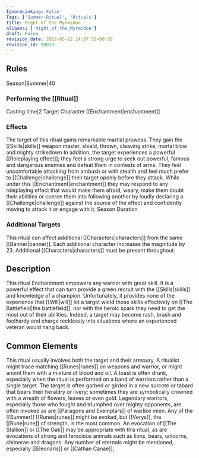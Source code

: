 ```yaml
---
IgnoreLinking: False
Tags: ['Summer-Ritual', 'Rituals']
Title: Might of the Myrmidon
aliases: ['Might_of_the_Myrmidon']
draft: False
revision_date: 2022-05-12 14:07:18+00:00
revision_id: 90033
---
```


## Rules
Season|Summer|40
### Performing the [[Ritual]]
Casting time|2 Target Character
[[Enchantment|enchantment]] 
### Effects
The target of this ritual gains remarkable martial prowess. They gain the [[Skills|skills]] weapon master, shield, thrown, cleaving strike, mortal blow and mighty strikedown 
In addition, the target experiences a powerful [[Roleplaying effect]]; they feel a strong urge to seek out powerful, famous and dangerous enemies and defeat them in contests of arms. They feel uncomfortable attacking from ambush or with stealth and feel much prefer to [[Challenge|challenge]] their target openly before they attack. 
While under this [[Enchantment|enchantment]] they may respond to any roleplaying effect that would make them afraid, weary, make them doubt their abilities or coerce them into following another by loudly declaring a [[Challenge|challenge]] against the source of the effect and confidently moving to attack it or engage with it. 
Season Duration
### Additional Targets
This ritual can affect additional [[Characters|characters]] from the same [[Banner|banner]]. Each additional character increases the magnitude by 23. Additional [[Characters|characters]] must be present throughout.
## Description
This ritual Enchantment empowers any warrior with great skill. It is a powerful effect that can turn provide a green recruit with the [[Skills|skills]] and knowledge of a champion. Unfortunately, it provides none of the experience that [[Will|will]] let a target wield those skills effectively on [[The Battlefield|the battlefield]], nor with the heroic spark they need to get the most out of their abilities. Indeed, a target may become rash, brash and foolhardy and charge recklessly into situations where an experienced veteran would hang back.
## Common Elements
This ritual usually involves both the target and their armoury. A ritualist might trace matching [[Runes|runes]] on weapons and warrior, or might anoint them with a mixture of blood and oil. A toast is often drunk, especially when the ritual is performed on a band of warriors rather than a single target. The target is often garbed or girded in a new surcote or tabard that bears their heraldry or livery; sometimes they are symbolically crowned with a wreath of flowers, leaves or even gold. Legendary warriors, especially those who fought and triumphed over mighty opponents, are often invoked as are [[Paragons and Exemplars]] of warlike mien. 
Any of the [[Summer]] [[Runes|runes]] might be evoked, but [[Verys]], the [[Rune|rune]] of strength, is the most common. An evocation of [[The Stallion]] or [[The Oak]] may be appropriate with this ritual, as are evocations of strong and ferocious animals such as lions, bears, unicorns, chimerae and dragons. Any number of eternals might be mentioned, especially [[Eleonaris]] or [[Cathan Canae]],